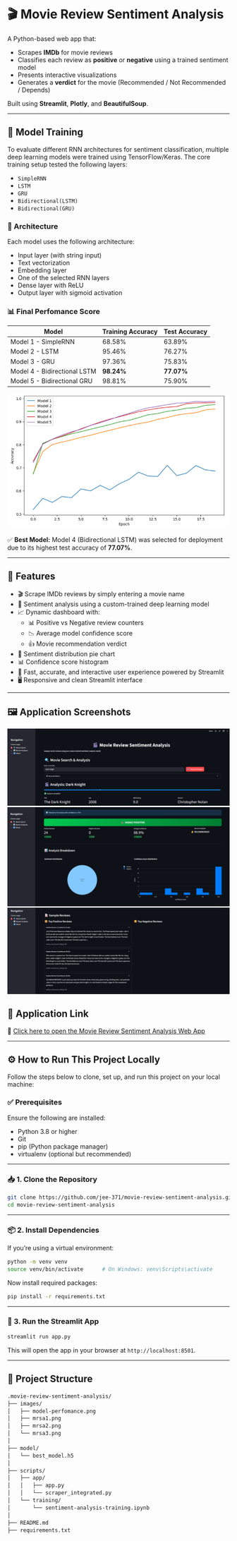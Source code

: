 # 🎬 Movie Review Sentiment Analysis

A Python-based web app that:
- Scrapes **IMDb** for movie reviews
- Classifies each review as **positive** or **negative** using a trained sentiment model
- Presents interactive visualizations
- Generates a **verdict** for the movie (Recommended / Not Recommended / Depends)

Built using **Streamlit**, **Plotly**, and **BeautifulSoup**.

---
## 🧠 Model Training

To evaluate different RNN architectures for sentiment classification, multiple deep learning models were trained using TensorFlow/Keras. The core training setup tested the following layers:

- `SimpleRNN`
- `LSTM`
- `GRU`
- `Bidirectional(LSTM)`
- `Bidirectional(GRU)`

### 🔧 Architecture
Each model uses the following architecture:
- Input layer (with string input)
- Text vectorization
- Embedding layer
- One of the selected RNN layers
- Dense layer with ReLU
- Output layer with sigmoid activation

### 📊 Final Perfomance Score

| Model                         | Training Accuracy | Test Accuracy |
|------------------------------|-------------------|----------------|
| Model 1 - SimpleRNN          | 68.58%            | 63.89%         |
| Model 2 - LSTM               | 95.46%            | 76.27%         |
| Model 3 - GRU                | 97.36%            | 75.83%         |
| Model 4 - Bidirectional LSTM | **98.24%**        | **77.07%**     |
| Model 5 - Bidirectional GRU  | 98.81%            | 75.90%         |

![Model Performance](images/model-perfomance.png)

✅ **Best Model:** Model 4 (Bidirectional LSTM) was selected for deployment due to its highest test accuracy of **77.07%**.

---
## 🚀 Features

- 🎬 Scrape IMDb reviews by simply entering a movie name  
- 🤖 Sentiment analysis using a custom-trained deep learning model  
- 📈 Dynamic dashboard with:  
  - 📊 Positive vs Negative review counters  
  - 📉 Average model confidence score  
  - 👍 Movie recommendation verdict  
- 🥧 Sentiment distribution pie chart  
- 📊 Confidence score histogram   
- 🎯 Fast, accurate, and interactive user experience powered by Streamlit 
- 🖥️ Responsive and clean Streamlit interface

---
## 🖼️ Application Screenshots
![App Screenshot 1](images/mrsa1.png)
![App Screenshot 2](images/mrsa2.png)
![App Screenshot 3](images/mrsa3.png)

## 🎯 Application Link  
🔗 [Click here to open the Movie Review Sentiment Analysis Web App](https://movie-review-sentiment-analysis-8nx9czmvtsc2xiwgz64pzr.streamlit.app/)

---

## ⚙️ How to Run This Project Locally

Follow the steps below to clone, set up, and run this project on your local machine:

### ✅ Prerequisites

Ensure the following are installed:

- Python 3.8 or higher
- Git
- pip (Python package manager)
- virtualenv (optional but recommended)

---

### 📥 1. Clone the Repository

```bash
git clone https://github.com/jee-371/movie-review-sentiment-analysis.git
cd movie-review-sentiment-analysis
```

---

### 📦 2. Install Dependencies

If you’re using a virtual environment:

```bash
python -m venv venv
source venv/bin/activate      # On Windows: venv\Scripts\activate
```

Now install required packages:

```bash
pip install -r requirements.txt
```

---

### 🚀 3. Run the Streamlit App

```bash
streamlit run app.py
```

This will open the app in your browser at `http://localhost:8501`.

---

## 📄 Project Structure

```bash
.movie-review-sentiment-analysis/
├── images/
│   ├── model-perfomance.png
│   ├── mrsa1.png
│   ├── mrsa2.png
│   └── mrsa3.png
│
├── model/
│   └── best_model.h5
│
├── scripts/
│   ├── app/
│   │   ├── app.py
│   │   └── scraper_integrated.py
│   └── training/
│       └── sentiment-analysis-training.ipynb
│
├── README.md
├── requirements.txt
```
